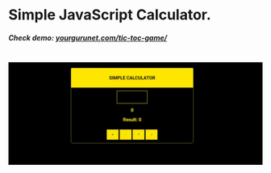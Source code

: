 <h1>Simple JavaScript Calculator.</h1>
<h5>Check demo: <span> <a href="https://yourgurunet.github.io/tic-toc-game/" target="_blank">yourgurunet.com/tic-toc-game/</a> </span> </h5>
<br/>
<img src="img/img.JPG" width="1080">

